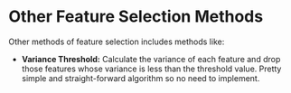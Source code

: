 # Other Feature Selection Methods
Other methods of feature selection includes methods like:
- **Variance Threshold:** Calculate the variance of each feature and drop those features whose variance is less than the threshold value. Pretty simple and straight-forward algorithm so no need to implement.
